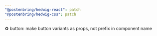 ```yaml
---
"@postenbring/hedwig-react": patch
"@postenbring/hedwig-css": patch
---
```


:recycle: button: make button variants as props, not prefix in component name
